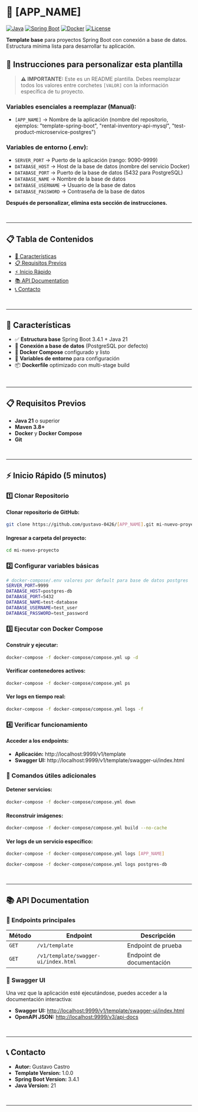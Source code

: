 # 🚀 [APP_NAME]

[![Java](https://img.shields.io/badge/Java-21-orange.svg)](https://openjdk.java.net/projects/jdk/21/)
[![Spring Boot](https://img.shields.io/badge/Spring%20Boot-3.4.1-brightgreen.svg)](https://spring.io/projects/spring-boot)
[![Docker](https://img.shields.io/badge/Docker-Ready-blue.svg)](https://www.docker.com/)
[![License](https://img.shields.io/badge/License-MIT-yellow.svg)](https://opensource.org/licenses/MIT)

**Template base** para proyectos Spring Boot con conexión a base de datos. Estructura mínima lista para desarrollar tu aplicación.

## 📝 Instrucciones para personalizar esta plantilla

> **⚠️ IMPORTANTE:** Este es un README plantilla. Debes reemplazar todos los valores entre corchetes `[VALOR]` con la información específica de tu proyecto.

### Variables esenciales a reemplazar (Manual):

- `[APP_NAME]` → Nombre de la aplicación (nombre del repositorio, ejemplos: "template-spring-boot", "rental-inventory-api-mysql", "test-product-microservice-postgres")

### Variables de entorno (.env):

- `SERVER_PORT` → Puerto de la aplicación (rango: 9090-9999)
- `DATABASE_HOST` → Host de la base de datos (nombre del servicio Docker)
- `DATABASE_PORT` → Puerto de la base de datos (5432 para PostgreSQL)
- `DATABASE_NAME` → Nombre de la base de datos
- `DATABASE_USERNAME` → Usuario de la base de datos
- `DATABASE_PASSWORD` → Contraseña de la base de datos  

**Después de personalizar, elimina esta sección de instrucciones.**

<br>

---

## 📋 Tabla de Contenidos

- [🚀 Características](#características)
- [📋 Requisitos Previos](#requisitos-previos)
- [⚡ Inicio Rápido](#inicio-rapido)
- [📚 API Documentation](#api-documentation)
- [📞 Contacto](#contacto)

<br>

---

## <a id="características"></a>🚀 Características

- ✅ **Estructura base** Spring Boot 3.4.1 + Java 21
- 💾 **Conexión a base de datos** (PostgreSQL por defecto)
- 🐳 **Docker Compose** configurado y listo
- 🔧 **Variables de entorno** para configuración
- 📦 **Dockerfile** optimizado con multi-stage build

<br>

---

## <a id="requisitos-previos"></a>📋 Requisitos Previos

- **Java 21** o superior
- **Maven 3.8+**
- **Docker** y **Docker Compose**
- **Git**

<br>

---

## <a id="inicio-rapido"></a>⚡ Inicio Rápido (5 minutos)

### 1️⃣ Clonar Repositorio

#### Clonar repositorio de GitHub:
```bash
git clone https://github.com/gustavo-0426/[APP_NAME].git mi-nuevo-proyecto
```

#### Ingresar a carpeta del proyecto:
```bash
cd mi-nuevo-proyecto
```

### 2️⃣ Configurar variables básicas
```bash
# docker-compose/.env valores por default para base de datos postgres
SERVER_PORT=9999
DATABASE_HOST=postgres-db
DATABASE_PORT=5432
DATABASE_NAME=test-database
DATABASE_USERNAME=test_user
DATABASE_PASSWORD=test_password

```

### 3️⃣ Ejecutar con Docker Compose

#### Construir y ejecutar:
```bash
docker-compose -f docker-compose/compose.yml up -d
```

#### Verificar contenedores activos:
```bash
docker-compose -f docker-compose/compose.yml ps
```

#### Ver logs en tiempo real:
```bash
docker-compose -f docker-compose/compose.yml logs -f
```

### 4️⃣ Verificar funcionamiento

#### Acceder a los endpoints:
- **Aplicación:** http://localhost:9999/v1/template
- **Swagger UI:** http://localhost:9999/v1/template/swagger-ui/index.html

### 🔧 Comandos útiles adicionales

#### Detener servicios:
```bash
docker-compose -f docker-compose/compose.yml down
```

#### Reconstruir imágenes:
```bash
docker-compose -f docker-compose/compose.yml build --no-cache
```

#### Ver logs de un servicio específico:
```bash
docker-compose -f docker-compose/compose.yml logs [APP_NAME]
```

```bash
docker-compose -f docker-compose/compose.yml logs postgres-db
```

<br>

---

## <a id="api-documentation"></a>📚 API Documentation

### 🔗 Endpoints principales

| Método | Endpoint | Descripción |
|--------|----------|-------------|
| `GET` | `/v1/template` | Endpoint de prueba |
| `GET` | `/v1/template/swagger-ui/index.html` | Endpoint de documentación |

### 📖 Swagger UI

Una vez que la aplicación esté ejecutándose, puedes acceder a la documentación interactiva:

- **Swagger UI:** [http://localhost:9999/v1/template/swagger-ui/index.html](http://localhost:9999/v1/template/swagger-ui/index.html)
- **OpenAPI JSON:** [http://localhost:9999/v3/api-docs](http://localhost:9999/v3/api-docs)

<br>

---

## <a id="contacto"></a>📞 Contacto

- **Autor:** Gustavo Castro
- **Template Version:** 1.0.0
- **Spring Boot Version:** 3.4.1
- **Java Version:** 21

<br>

---

